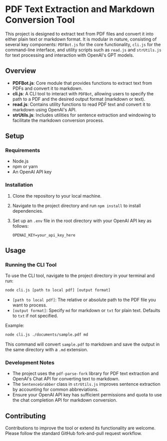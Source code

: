 # PDF Text Extraction and Markdown Conversion Tool

This project is designed to extract text from PDF files and convert it into either plain text or markdown format. It is modular in nature, consisting of several key components: `PDFBot.js` for the core functionality, `cli.js` for the command-line interface, and utility scripts such as `read.js` and `strUtils.js` for text processing and interaction with OpenAI's GPT models.

## Overview

- **PDFBot.js**: Core module that provides functions to extract text from PDFs and convert it to markdown.
- **cli.js**: A CLI tool to interact with `PDFBot`, allowing users to specify the path to a PDF and the desired output format (markdown or text).
- **read.js**: Contains utility functions to read PDF text and convert it to markdown using OpenAI's API.
- **strUtils.js**: Includes utilities for sentence extraction and windowing to facilitate the markdown conversion process.

## Setup

### Requirements

- Node.js
- npm or yarn
- An OpenAI API key

### Installation

1. Clone the repository to your local machine.
2. Navigate to the project directory and run `npm install` to install dependencies.
3. Set up an `.env` file in the root directory with your OpenAI API key as follows:

   ```env
   OPENAI_KEY=your_api_key_here
   ```

## Usage

### Running the CLI Tool

To use the CLI tool, navigate to the project directory in your terminal and run:

```bash
node cli.js [path to local pdf] [output format]
```

- `[path to local pdf]`: The relative or absolute path to the PDF file you want to process.
- `[output format]`: Specify `md` for markdown or `txt` for plain text. Defaults to `txt` if not specified.

Example:

```bash
node cli.js ./documents/sample.pdf md
```

This command will convert `sample.pdf` to markdown and save the output in the same directory with a `.md` extension.

### Development Notes

- The project uses the `pdf-parse-fork` library for PDF text extraction and OpenAI's Chat API for converting text to markdown.
- The `SentenceGrabber` class in `strUtils.js` improves sentence extraction by accounting for common abbreviations.
- Ensure your OpenAI API key has sufficient permissions and quota to use the chat completion API for markdown conversion.

## Contributing

Contributions to improve the tool or extend its functionality are welcome. Please follow the standard GitHub fork-and-pull request workflow.
